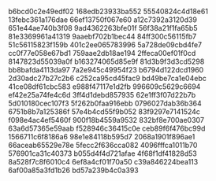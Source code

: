 b6bcd0c2e49edf02
168edb23933ba552
55540824c4d18e61
13febc361a176dae
66ef13750f067e60
a12c7392a3120d39
651e44ae740b3f08
9ad4362263bfe01f
56f38a21f1fa65b5
81e3369961a41319
9aaebf702b1bec44
84ff300c56115fb7
51c56115823f159b
401c2ee065783996
5a728de09cbd4fe7
cc0f77e058e67bd1
759aae2db18ae194
2ffeca00ef01f0cd
8147823d55039a0f
b163274065d85e9f
81d3b9f3d3cd5298
bb8bafda4113da97
7a2e945c49954f23
b6794d122dcd1960
2d30adc27b27c2b6
c252ca95cd45fac9
bd49be7ca1e04ebc
41ce08df61cbc583
e988f47117e1d2fb
996609c5629c6694
ef42e25a74fe4c6d
3ff4d1debd857935
62e1ff3f07d22b7b
5d010180cec107f3
5f262b0faa916ebb
0796027dab36b364
6751b8b7a125386f
57e4b4cd55f9b052
83f9297e7141524c
f098e4ac4ef5460f
900f18b4559a9532
832bf8e700ae0307
63a6d57365e59aab
f528946c36415c0e
ceb89f6f476bc99d
1566711c6f8186a6
98e1e84118b595d7
2068a1901f896ae1
66aceab65529e78e
5fecc2f636cca082
4096fffca1011b70
576901ca31c40373
b055d4f4d721afae
4f68f1df41828d53
8a528f7c8f6010c4
6ef8a4cf01f70a50
c39a846224bea113
6af00a85a3fd1b26
bd57a239b4c0a393
